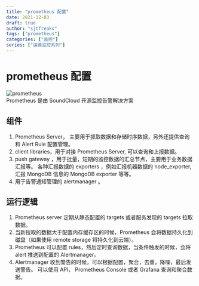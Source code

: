 ```yaml
---
title: "prometheus 配置"
date: 2021-12-03
draft: true
author: "sjtfreaks"
tags: ["prometheus"]
categories: ["监控"]
series: ["运维监控系列"]
---
```

# prometheus 配置
![prometheus](/images/prometheus.svg)  
Prometheus 是由 SoundCloud 开源监控告警解决方案  
## 组件
1. Prometheus Server， 主要用于抓取数据和存储时序数据，另外还提供查询和 Alert Rule 配置管理。
2. client libraries，用于对接 Prometheus Server, 可以查询和上报数据。
3. push gateway ，用于批量，短期的监控数据的汇总节点，主要用于业务数据汇报等。
各种汇报数据的 exporters ，例如汇报机器数据的 node_exporter, 汇报 MongoDB 信息的 MongoDB exporter 等等。
4. 用于告警通知管理的 alertmanager 。

## 运行逻辑
  
1. Prometheus server 定期从静态配置的 targets 或者服务发现的 targets 拉取数据。
2. 当新拉取的数据大于配置内存缓存区的时候，Prometheus 会将数据持久化到磁盘（如果使用 remote storage 将持久化到云端）。
3. Prometheus 可以配置 rules，然后定时查询数据，当条件触发的时候，会将 alert 推送到配置的 Alertmanager。
4. Alertmanager 收到警告的时候，可以根据配置，聚合，去重，降噪，最后发送警告。
可以使用 API， Prometheus Console 或者 Grafana 查询和聚合数据。

